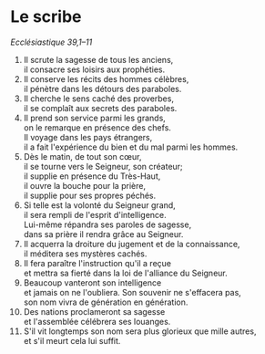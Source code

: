 # Le scribe
_Ecclésiastique 39,1–11_

1. Il scrute la sagesse de tous les anciens,<br/>
il consacre ses loisirs aux prophéties.
2. Il conserve les récits des hommes célèbres,<br/>
il pénètre dans les détours des paraboles.
3. Il cherche le sens caché des proverbes,<br/>
il se complaît aux secrets des paraboles.
4. Il prend son service parmi les grands,<br/>
on le remarque en présence des chefs.<br/>
Il voyage dans les pays étrangers,<br/>
il a fait l'expérience du bien et du mal parmi les hommes.
5. Dès le matin, de tout son cœur,<br/>
il se tourne vers le Seigneur, son créateur;<br/>
il supplie en présence du Très-Haut,<br/>
il ouvre la bouche pour la prière,<br/>
il supplie pour ses propres péchés.
6. Si telle est la volonté du Seigneur grand,<br/>
il sera rempli de l'esprit d'intelligence.<br/>
Lui-même répandra ses paroles de sagesse,<br/>
dans sa prière il rendra grâce au Seigneur.
7. Il acquerra la droiture du jugement et de la connaissance,<br/>
il méditera ses mystères cachés.
8. Il fera paraître l'instruction qu'il a reçue<br/>
et mettra sa fierté dans la loi de l'alliance du Seigneur.<br/>
9. Beaucoup vanteront son intelligence<br/>
et jamais on ne l'oubliera.
Son souvenir ne s'effacera pas,<br/>
son nom vivra de génération en génération.
10. Des nations proclameront sa sagesse<br/>
et l'assemblée célébrera ses louanges.
11. S'il vit longtemps son nom sera plus glorieux que mille autres,<br/>
et s'il meurt cela lui suffit.

